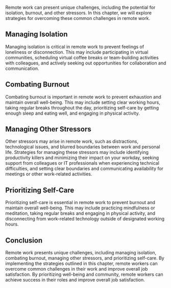 
Remote work can present unique challenges, including the potential for isolation, burnout, and other stressors. In this chapter, we will explore strategies for overcoming these common challenges in remote work.

Managing Isolation
-----------------------------

Managing isolation is critical in remote work to prevent feelings of loneliness or disconnection. This may include participating in virtual communities, scheduling virtual coffee breaks or team-building activities with colleagues, and actively seeking out opportunities for collaboration and communication.

Combating Burnout
----------------------------

Combating burnout is important in remote work to prevent exhaustion and maintain overall well-being. This may include setting clear working hours, taking regular breaks throughout the day, prioritizing self-care by getting enough sleep and eating well, and engaging in physical activity.

Managing Other Stressors
-----------------------------------

Other stressors may arise in remote work, such as distractions, technological issues, and blurred boundaries between work and personal life. Strategies for managing these stressors may include identifying productivity killers and minimizing their impact on your workday, seeking support from colleagues or IT professionals when experiencing technical difficulties, and setting clear boundaries and communicating availability for meetings or other work-related activities.

Prioritizing Self-Care
---------------------------------

Prioritizing self-care is essential in remote work to prevent burnout and maintain overall well-being. This may include practicing mindfulness or meditation, taking regular breaks and engaging in physical activity, and disconnecting from work-related technology outside of designated working hours.

Conclusion
----------

Remote work presents unique challenges, including managing isolation, combating burnout, managing other stressors, and prioritizing self-care. By implementing the strategies outlined in this chapter, remote workers can overcome common challenges in their work and improve overall job satisfaction. By prioritizing well-being and community, remote workers can achieve success in their roles and improve overall job satisfaction.

